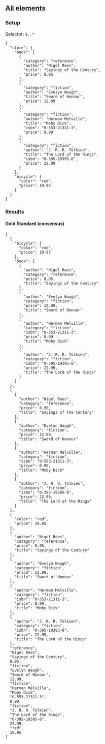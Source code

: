 ## All elements

### Setup
Selector: `$..*`

    {
      "store": {
        "book": [
          {
            "category": "reference",
            "author": "Nigel Rees",
            "title": "Sayings of the Century",
            "price": 8.95
          },
          {
            "category": "fiction",
            "author": "Evelyn Waugh",
            "title": "Sword of Honour",
            "price": 12.99
          },
          {
            "category": "fiction",
            "author": "Herman Melville",
            "title": "Moby Dick",
            "isbn": "0-553-21311-3",
            "price": 8.99
          },
          {
            "category": "fiction",
            "author": "J. R. R. Tolkien",
            "title": "The Lord of the Rings",
            "isbn": "0-395-19395-8",
            "price": 22.99
          }
        ],
        "bicycle": {
          "color": "red",
          "price": 19.95
        }
      }
    }

### Results
####  Gold Standard (consensus)

    [
      {
        "bicycle": {
          "color": "red", 
          "price": 19.95
        }, 
        "book": [
          {
            "author": "Nigel Rees", 
            "category": "reference", 
            "price": 8.95, 
            "title": "Sayings of the Century"
          }, 
          {
            "author": "Evelyn Waugh", 
            "category": "fiction", 
            "price": 12.99, 
            "title": "Sword of Honour"
          }, 
          {
            "author": "Herman Melville", 
            "category": "fiction", 
            "isbn": "0-553-21311-3", 
            "price": 8.99, 
            "title": "Moby Dick"
          }, 
          {
            "author": "J. R. R. Tolkien", 
            "category": "fiction", 
            "isbn": "0-395-19395-8", 
            "price": 22.99, 
            "title": "The Lord of the Rings"
          }
        ]
      }, 
      [
        {
          "author": "Nigel Rees", 
          "category": "reference", 
          "price": 8.95, 
          "title": "Sayings of the Century"
        }, 
        {
          "author": "Evelyn Waugh", 
          "category": "fiction", 
          "price": 12.99, 
          "title": "Sword of Honour"
        }, 
        {
          "author": "Herman Melville", 
          "category": "fiction", 
          "isbn": "0-553-21311-3", 
          "price": 8.99, 
          "title": "Moby Dick"
        }, 
        {
          "author": "J. R. R. Tolkien", 
          "category": "fiction", 
          "isbn": "0-395-19395-8", 
          "price": 22.99, 
          "title": "The Lord of the Rings"
        }
      ], 
      {
        "color": "red", 
        "price": 19.95
      }, 
      {
        "author": "Nigel Rees", 
        "category": "reference", 
        "price": 8.95, 
        "title": "Sayings of the Century"
      }, 
      {
        "author": "Evelyn Waugh", 
        "category": "fiction", 
        "price": 12.99, 
        "title": "Sword of Honour"
      }, 
      {
        "author": "Herman Melville", 
        "category": "fiction", 
        "isbn": "0-553-21311-3", 
        "price": 8.99, 
        "title": "Moby Dick"
      }, 
      {
        "author": "J. R. R. Tolkien", 
        "category": "fiction", 
        "isbn": "0-395-19395-8", 
        "price": 22.99, 
        "title": "The Lord of the Rings"
      }, 
      "reference", 
      "Nigel Rees", 
      "Sayings of the Century", 
      8.95, 
      "fiction", 
      "Evelyn Waugh", 
      "Sword of Honour", 
      12.99, 
      "fiction", 
      "Herman Melville", 
      "Moby Dick", 
      "0-553-21311-3", 
      8.99, 
      "fiction", 
      "J. R. R. Tolkien", 
      "The Lord of the Rings", 
      "0-395-19395-8", 
      22.99, 
      "red", 
      19.95
    ]

